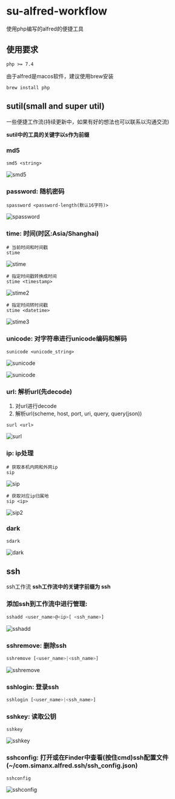 # su-alfred-workflow
使用php编写的alfred的便捷工具

## 使用要求
```
php >= 7.4
```

由于alfred是macos软件，建议使用brew安装
```shell
brew install php
```

## sutil(small and super util)
一些便捷工作流(持续更新中，如果有好的想法也可以联系以沟通交流)

**sutil中的工具的关键字以s作为前缀**

### md5
```shell
smd5 <string>
```
![smd5](./imgs/smd5-example.jpg)

### password: 随机密码
```shell
spassword <password-length(默认16字符)>
```
![spassword](imgs/password-example.jpg)

### time: 时间(时区:Asia/Shanghai)
```shell
# 当前时间和时间戳
stime
```
![stime](imgs/stime-example.jpg)


```shell
# 指定时间戳转换成时间
stime <timestamp>
```
![stime2](imgs/stime-example2.jpg)

```shell
# 指定时间转时间戳
stime <datetime>
```
![stime3](imgs/stime-example3.jpg)

### unicode: 对字符串进行unicode编码和解码
```shell
sunicode <unicode_string>
```

![sunicode](imgs/sunicode-example.jpg)

![sunicode](imgs/sunicode-example2.jpg)

### url: 解析url(先decode)
1. 对url进行decode
2. 解析url(scheme, host, port, uri, query, query(json))

```shell
surl <url>
```

![surl](imgs/surl-example.jpg)

### ip: ip处理
```shell
# 获取本机内网和外网ip
sip
```
![sip](imgs/sip-example.jpg)

```shell
# 获取对应ip归属地
sip <ip>
```
![sip2](imgs/sip-example2.jpg)

### dark
```shell
sdark
```
![dark](imgs/sdark-example.jpg)

## ssh
ssh工作流
**ssh工作流中的关键字前缀为 ssh**

### 添加ssh到工作流中进行管理:
```sh
sshadd <user_name>@<ip>[ <ssh_name>]
```

![sshadd](imgs/sshadd-example.jpg)

### sshremove: 删除ssh
```sh
sshremove [<user_name>|<ssh_name>]
```

![sshremove](imgs/sshremove-example.jpg)

### sshlogin: 登录ssh
```sh
sshlogin [<user_name>|<ssh_name>]
```

### sshkey: 读取公钥
```shell
sshkey
```
![sshkey](imgs/sshkey-example.jpg)

### sshconfig: 打开或在Finder中查看(按住cmd)ssh配置文件(~/com.simanx.alfred.ssh/ssh_config.json)
```sh
sshconfig
```
![sshconfig](imgs/sshconfig-example.jpg)
